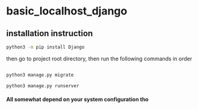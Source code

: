 # basic_localhost_django

## installation instruction

```bash
python3 -m pip install Django

```
then go to project root directory, then run the following commands in order

```bash

python3 manage.py migrate

python3 manage.py runserver

```
#### All somewhat depend on your system configuration tho

